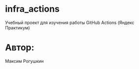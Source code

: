 # infra_actions
Учебный проект для изучения работы GitHub Actions (Яндекс Практикум)

# Автор:
Максим Рогушкин

